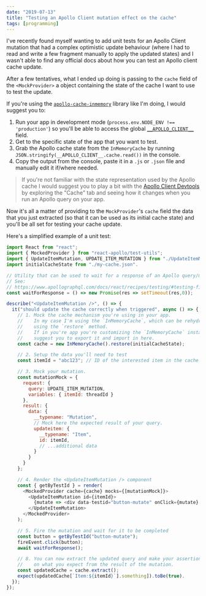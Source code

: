 ```yaml
---
date: "2019-07-13"
title: "Testing an Apollo Client mutation effect on the cache"
tags: [programming]
---
```


I've recently found myself wanting to add unit tests for an Apollo Client mutation that had a complex optimistic update behaviour (where I had to read and write a few fragment manually to apply the updated states) and I wasn't able to find any official docs about how you can test an Apollo client cache update.

After a few tentatives, what I ended up doing is passing to the `cache` field of the `<MockProvider>` a object containing the state of the cache I want to use to test the update.

If you're using the [`apollo-cache-inmemory`](https://www.apollographql.com/docs/react/advanced/caching/) library like I'm doing, I would suggest you to:

1. Run your app in development mode (`process.env.NODE_ENV !== 'production'`) so you'll be able to access the global [`__APOLLO_CLIENT__`](https://www.apollographql.com/docs/react/features/developer-tooling/#configuration) field.
2. Get to the specific state of the app that you want to test.
3. Grab the Apollo cache state from the `InMemoryCache` by running `JSON.stringify(__APOLLO_CLIENT__.cache.read())` in the console.
4. Copy the output from the console, paste it in a `.js` or `.json` file and manually edit it if/where needed.

> If you're not familiar with the state representation used by the Apollo cache I would suggest you to play a bit with the [Apollo Client Devtools](https://www.apollographql.com/docs/react/features/developer-tooling/#apollo-client-devtools) by exploring the "Cache" tab and seeing how it changes when you run an Apollo query on your app.

Now it's all a matter of providing to the `MockProvider`'s `cache` field the data that you just extracted (so that it can be used as its initial cache state) and you'll be all set for testing your cache update.

Here's a simplified example of a unit test:

```javascript
import React from "react";
import { MockedProvider } from "react-apollo/test-utils";
import { UpdateItemMutation, UPDATE_ITEM_MUTATION } from "./UpdateItemMutation";
import initialCacheState from "./my-cache.json".

// Utility that can be used to wait for a response of an Apollo query/mutation.
// See:
// https://www.apollographql.com/docs/react/recipes/testing/#testing-final-state
const waitForResponse = () => new Promise(res => setTimeout(res,0));

describe("<UpdateItemMutation />", () => {
  it("should update the cache correctly when triggered", async () => {
    // 1. Mock the cache mechanism you're using in your app.
    //    In my case I'm using the `InMemoryCache`, which can be rehydrated
    //    using the `restore` method.
    //    If in you're app you're customizing the `InMemoryCache` instance I would
    //    suggest you to export it and import in here.
    const cache = new InMemoryCache().restore(initialCacheState);

    // 2. Setup the data you'll need to test
    const itemId = "abc123"; // ID of the interested item in the cache

    // 3. Mock your mutation.
    const mutationMock = {
      request: {
        query: UPDATE_ITEM_MUTATION,
        variables: { itemId: threadId }
      },
      result: {
        data: {
          __typename: "Mutation",
          // Mock here the expected result of your query.
          updateitem: {
            __typename: "Item",
            id: itemId,
            // ...additional data
          }
        }
      }
    };

    // 4. Render the <UpdateItemMutation /> component
    const { getByTestId } = render(
      <MockedProvider cache={cache} mocks={[mutationMock]}>
        <UpdateItemMutation id={itemId}>
          {mutate => <div data-testid="button-mutate" onClick={mutate} />}
        </UpdateItemMutation>
      </MockedProvider>
    );

    // 5. Fire the mutation and wait for it to be completed
    const button = getByTestId("button-mutate");
    fireEvent.click(button);
    await waitForResponse();

    // 8. You can now extract the updated query and make your assertions based
    //    on what you expect from the result of the mutation.
    const updatedCache = cache.extract();
    expect(updatedCache[`Item:${itemId}`].something]).toBe(true).
  });
});
```
